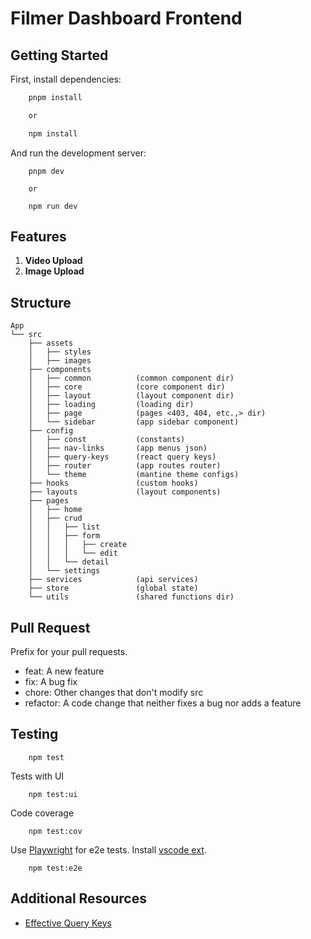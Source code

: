 # Filmer Dashboard Frontend

## Getting Started

First, install dependencies:

```bash
    pnpm install

    or

    npm install
```

And run the development server:

```
    pnpm dev

    or

    npm run dev
```

## Features

1. **Video Upload**
2. **Image Upload**

## Structure

```
App
└── src
    ├── assets
    │   ├── styles
    │   ├── images
    ├── components
    │   ├── common          (common component dir)
    │   ├── core            (core component dir)
    │   ├── layout          (layout component dir)
    │   ├── loading         (loading dir)
    │   ├── page            (pages <403, 404, etc.,> dir)
    │   └── sidebar         (app sidebar component)
    ├── config
    │   ├── const           (constants)
    │   ├── nav-links       (app menus json)
    │   ├── query-keys      (react query keys)
    │   ├── router          (app routes router)
    │   └── theme           (mantine theme configs)
    ├── hooks               (custom hooks)
    ├── layouts             (layout components)
    ├── pages
    │   ├── home
    │   ├── crud
    │   │   ├── list
    │   │   ├── form
    │   │   │   ├── create
    │   │   │   └── edit
    │   │   └── detail
    │   └── settings
    ├── services            (api services)
    ├── store               (global state)
    └── utils               (shared functions dir)
```

## Pull Request

Prefix for your pull requests.

- feat: A new feature
- fix: A bug fix
- chore: Other changes that don't modify src
- refactor: A code change that neither fixes a bug nor adds a feature

## Testing

```
    npm test
```

Tests with UI

```
    npm test:ui
```

Code coverage

```
    npm test:cov
```

Use [Playwright](https://playwright.dev) for e2e tests. Install [vscode ext](https://marketplace.visualstudio.com/items?itemName=ms-playwright.playwright).

```
    npm test:e2e
```

## Additional Resources

- [Effective Query Keys](https://tkdodo.eu/blog/effective-react-query-keys)
